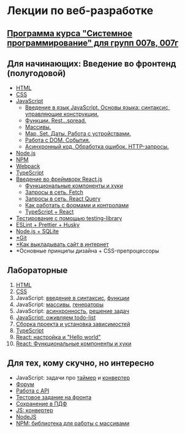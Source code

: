 # Лекции по веб-разработке

## [Программа курса "Системное программирование" для групп 007в, 007г](program-2023.md)

## Для начинающих: Введение во фронтенд (полугодовой)
* [HTML](https://dmitryweiner.github.io/web-lectures/Basic%20-%20HTML.html)
* [CSS](https://dmitryweiner.github.io/web-lectures/Basic%20-%20CSS.html)
* [JavaScript](https://dmitryweiner.github.io/web-lectures/Basic%20-%20JS.html)
  * [Введение в язык JavaScript. Основы языка: синтаксис, управляющие конструкции.](https://dmitryweiner.github.io/web-lectures/JS_part1.html)
  * [Функции. Rest...spread.](https://dmitryweiner.github.io/web-lectures/JS_part2.html)
  * [Массивы.](https://dmitryweiner.github.io/web-lectures/JS_part3.html)
  * [Map, Set. Даты. Работа с устройствами.](https://dmitryweiner.github.io/web-lectures/JS_part6.html)
  * [Работа с DOM. События.](https://dmitryweiner.github.io/web-lectures/JS_part4.html)
  * [Асинхронный код. Обработка ошибок. HTTP-запросы.](https://dmitryweiner.github.io/web-lectures/JS_part5.html)
* [Node.js](https://dmitryweiner.github.io/web-lectures/Basic%20-%20Nodejs.html)
* [NPM](https://dmitryweiner.github.io/web-lectures/Basic%20-%20NPM.html)
* [Webpack](https://dmitryweiner.github.io/web-lectures/Basic%20-%20Webpack.html#/)
* [TypeScript](https://dmitryweiner.github.io/web-lectures/Basic%20-%20TypeScript.html)
* [Введение во фреймворк React.js](https://dmitryweiner.github.io/web-lectures/React%20-%20Basic.html)
   * [Функциональные компоненты и хуки](https://dmitryweiner.github.io/web-lectures/React%20-%20Hooks.html)
   * [Запросы в сеть. ](https://dmitryweiner.github.io/web-lectures/React%20-%20Fetch.html)[Fetch](https://dmitryweiner.github.io/web-lectures/React%20-%20Network.html)
   * [Запросы в сеть. React Query](https://dmitryweiner.github.io/web-lectures/React%20-%20Query.html)
   * [Как работать с формами и контролами](https://dmitryweiner.github.io/web-lectures/React%20-%20Form%20controls.html)
   * [TypeScript + React](https://dmitryweiner.github.io/web-lectures/React%20-%20TypeScript%20with%20React.html)
* [Тестирование с помощью testing-library](https://dmitryweiner.github.io/web-lectures/React%20-%20Testing%20components.html)
* [ESLint + Prettier + Husky](https://github.com/dmitryweiner/web-lectures/raw/main/old/%D0%9B%D0%B5%D0%BA%D1%86%D0%B8%D1%8F%20eslint%20prettier%20husky.pptx)
* [Node.js + SQLite](https://dmitryweiner.github.io/web-lectures/SQLite.html)
* [*Git](https://dmitryweiner.github.io/web-lectures/Basic%20-%20Git.html)
* [*Как выкладывать сайт в интернет](https://dmitryweiner.github.io/web-lectures/Deploy.html#/)
* *Основные принципы дизайна + CSS-препроцессоры


## Лабораторные

1. [HTML](src/lab_html.md)
2. [CSS](src/lab_css.md)
3. JavaScript: [введение в синтаксис](src/lab_js_about.md), [функции](src/lab_js_func.md)
4. JavaScript: [массивы](src/lab_js_arr.md), [генераторы](src/lab_js_maths.md)
5. JavaScript: [асинхронность](src/lab_js_async.md), [решение задач](src/lab_js.md)
6. [JavaScript: оживляем todo-list](src/lab_js_todo_list.md)
7. [Сборка проекта и установка зависимостей](src/lab_webpack.md)
8. [TypeScript](src/lab_ts.md)
9. [React: настройка и "Hello world"](src/lab_react.md)
10. [React: Функциональные компоненты и хуки](src/lab_10_react_hooks.md)

## Для тех, кому скучно, но интересно

* JavaScript: задачи про [таймер](src/lab_timer.md) и [конвертер](src/lab_convert.md)
* [Форум](https://github.com/dmitryweiner/web-lectures/blob/main/laba.md)
* [Работа с API](src/api.md)
* [Тестовое задание на фронта](src/test.md)
* [Сохранение в ПДФ](src/pdf.md)
* [JS: конвертер](src/lab_convert.md)
* [NodeJS](src/lab_nodejs.md)
* [NPM: библиотека для работы с массивами](src/lab_npm.md)
